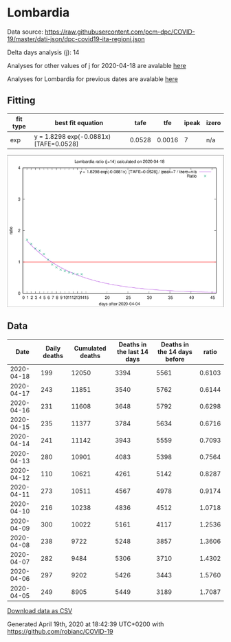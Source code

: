 # Lombardia

Data source: https://raw.githubusercontent.com/pcm-dpc/COVID-19/master/dati-json/dpc-covid19-ita-regioni.json

Delta days analysis (j): 14

Analyses for other values of j for 2020-04-18 are avalable [here](../2020-04-18/README.md)

Analyses for Lombardia for previous dates are avalable [here](../README.md)

## Fitting 
|fit type|best fit equation|tafe|tfe|ipeak|izero|
|-------|-----|--------|------|---|---|
|exp|y = 1.8298 exp(-0.0881x)  [TAFE=0.0528]|0.0528|0.0016|7|n/a|

![Plot](COVID-19_lombardia_j14_2020-04-18.png)

## Data
|Date|Daily deaths|Cumulated deaths|Deaths in the last 14 days|Deaths in the 14 days before|ratio|
|----|----------|-----------|-------|--------------------|-----|
|2020-04-18|199|12050|3394|5561|0.6103|
|2020-04-17|243|11851|3540|5762|0.6144|
|2020-04-16|231|11608|3648|5792|0.6298|
|2020-04-15|235|11377|3784|5634|0.6716|
|2020-04-14|241|11142|3943|5559|0.7093|
|2020-04-13|280|10901|4083|5398|0.7564|
|2020-04-12|110|10621|4261|5142|0.8287|
|2020-04-11|273|10511|4567|4978|0.9174|
|2020-04-10|216|10238|4836|4512|1.0718|
|2020-04-09|300|10022|5161|4117|1.2536|
|2020-04-08|238|9722|5248|3857|1.3606|
|2020-04-07|282|9484|5306|3710|1.4302|
|2020-04-06|297|9202|5426|3443|1.5760|
|2020-04-05|249|8905|5449|3189|1.7087|

[Download data as CSV](COVID-19_lombardia_j14_2020-04-18.csv)

Generated April 19th, 2020 at 18:42:39 UTC+0200 with https://github.com/robianc/COVID-19
